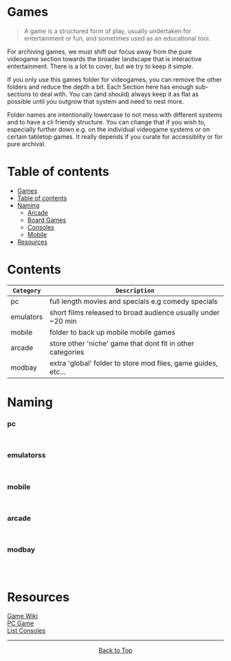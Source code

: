 # Games

>A game is a structured form of play, usually undertaken for entertainment or fun, and sometimes used as an educational tool.

For archiving games, we must shift our focus away from the pure videogame section towards the broader landscape that is interactive entertainment. There is a lot to cover, but we try to keep it simple.

If you only use this games folder for videogames, you can remove the other folders and reduce the depth a bit. Each Section here has enough sub-sections to deal with. You can (and should) always keep it as flat as possible until you outgrow that system and need to nest more.

Folder names are intentionally lowercase to not mess with different systems and to have a cli friendy structure. You can change that if you wish to, especially further down e.g. on the individual videogame systems or on certain tabletop games. It really depends if you curate for accessiblity or for pure archival.

# Table of contents  
- [Games](#games)
- [Table of contents](#table-of-contents)
- [Naming](#naming)
    - [Arcade](#arcade)
    - [Board Games](#board-games)
    - [Consoles](#consoles)
    - [Mobile](#mobile)
- [Resources](#resources)


# Contents
| `Category`      | `Description`                                                   |
| --------------- |  -------------------------------------------------------------- |
| pc              | full length movies and specials e.g comedy specials             |
| emulators       | short films released to broad audience usually under ~20 min    |  
| mobile          | folder to back up mobile mobile games                           |
| arcade          | store other 'niche' game that dont fit in other categories      |
| modbay          | extra 'global' folder to store mod files, game guides, etc...   |    




# Naming 

### pc

```


```

### emulatorss

```


```

### mobile
```


```

### arcade
```


```

### modbay
```



```


# Resources

[Game Wiki](https://en.wikipedia.org/wiki/Game)  
[PC Game](https://en.wikipedia.org/wiki/PC_game)  
[List Consoles](https://en.wikipedia.org/wiki/Home_video_game_console#List_of_home_video_game_consoles)  

---

<div style="text-align: center;">

[Back to Top](#games)

</div>


